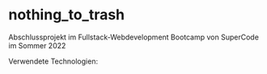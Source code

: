 # nothing_to_trash

Abschlussprojekt im Fullstack-Webdevelopment Bootcamp von SuperCode im Sommer 2022

Verwendete Technologien:

